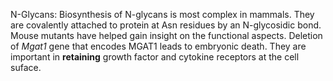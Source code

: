 N-Glycans: Biosynthesis of N-glycans is most complex in mammals. They are covalently attached to protein at Asn residues by an N-glycosidic bond. Mouse mutants have helped gain insight on the functional aspects. Deletion of *Mgat1* gene that encodes MGAT1 leads to embryonic death. They are important in **retaining** growth factor and cytokine receptors at the cell suface. 
